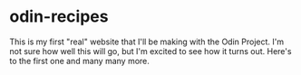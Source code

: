 # odin-recipes

This is my first "real" website that I'll be making with the Odin Project. 
I'm not sure how well this will go, but I'm excited to see how it turns out. Here's to the first one and many many more.